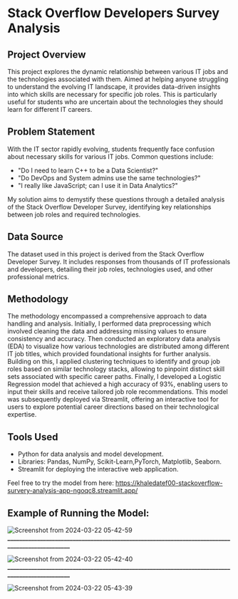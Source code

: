# Stack Overflow Developers Survey Analysis

## Project Overview
This project explores the dynamic relationship between various IT jobs and the technologies associated with them. Aimed at helping anyone struggling to understand the evolving IT landscape, it provides data-driven insights into which skills are necessary for specific job roles. This is particularly useful for students who are uncertain about the technologies they should learn for different IT careers.

## Problem Statement
With the IT sector rapidly evolving, students frequently face confusion about necessary skills for various IT jobs. Common questions include:
- "Do I need to learn C++ to be a Data Scientist?"
- "Do DevOps and System admins use the same technologies?"
- "I really like JavaScript; can I use it in Data Analytics?"

My solution aims to demystify these questions through a detailed analysis of the Stack Overflow Developer Survey, identifying key relationships between job roles and required technologies.

## Data Source
The dataset used in this project is derived from the Stack Overflow Developer Survey. It includes responses from thousands of IT professionals and developers, detailing their job roles, technologies used, and other professional metrics.

## Methodology
The methodology encompassed a comprehensive approach to data handling and analysis. Initially, I performed data preprocessing which involved cleaning the data and addressing missing values to ensure consistency and accuracy. Then conducted an exploratory data analysis (EDA) to visualize how various technologies are distributed among different IT job titles, which provided foundational insights for further analysis. Building on this, I applied clustering techniques to identify and group job roles based on similar technology stacks, allowing to pinpoint distinct skill sets associated with specific career paths. Finally, I developed a Logistic Regression model that achieved a high accuracy of 93%, enabling users to input their skills and receive tailored job role recommendations. This model was subsequently deployed via Streamlit, offering an interactive tool for users to explore potential career directions based on their technological expertise.



## Tools Used
- Python for data analysis and model development.
- Libraries: Pandas, NumPy, Scikit-Learn,PyTorch, Matplotlib, Seaborn.
- Streamlit for deploying the interactive web application.

Feel free to try the model from here: https://khaledatef00-stackoverflow-survery-analysis-app-ngoqc8.streamlit.app/

## Example of Running the Model:
![Screenshot from 2024-03-22 05-42-59](https://github.com/KhaledAtef00/Stackoverflow-Survery-Analysis/assets/105244576/48d5b00c-fe31-4f55-adb0-42d3740834db)
**________________________________________________________________________________________________**

![Screenshot from 2024-03-22 05-42-40](https://github.com/KhaledAtef00/Stackoverflow-Survery-Analysis/assets/105244576/3b185d17-3b36-4ad7-80dc-1a4f0d2b720e)
**________________________________________________________________________________________________**


![Screenshot from 2024-03-22 05-43-39](https://github.com/KhaledAtef00/Stackoverflow-Survery-Analysis/assets/105244576/d2cb16c5-3e47-4002-9a30-8d192d251c8b)
